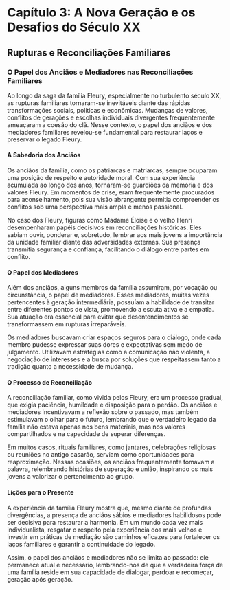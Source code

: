 
# Capítulo 3: A Nova Geração e os Desafios do Século XX

## Rupturas e Reconciliações Familiares

### O Papel dos Anciãos e Mediadores nas Reconciliações Familiares

Ao longo da saga da família Fleury, especialmente no turbulento século XX, as rupturas familiares tornaram-se inevitáveis diante das rápidas transformações sociais, políticas e econômicas. Mudanças de valores, conflitos de gerações e escolhas individuais divergentes frequentemente ameaçaram a coesão do clã. Nesse contexto, o papel dos anciãos e dos mediadores familiares revelou-se fundamental para restaurar laços e preservar o legado Fleury.

#### A Sabedoria dos Anciãos

Os anciãos da família, como os patriarcas e matriarcas, sempre ocuparam uma posição de respeito e autoridade moral. Com sua experiência acumulada ao longo dos anos, tornaram-se guardiões da memória e dos valores Fleury. Em momentos de crise, eram frequentemente procurados para aconselhamento, pois sua visão abrangente permitia compreender os conflitos sob uma perspectiva mais ampla e menos passional.

No caso dos Fleury, figuras como Madame Éloise e o velho Henri desempenharam papéis decisivos em reconciliações históricas. Eles sabiam ouvir, ponderar e, sobretudo, lembrar aos mais jovens a importância da unidade familiar diante das adversidades externas. Sua presença transmitia segurança e confiança, facilitando o diálogo entre partes em conflito.

#### O Papel dos Mediadores

Além dos anciãos, alguns membros da família assumiram, por vocação ou circunstância, o papel de mediadores. Esses mediadores, muitas vezes pertencentes à geração intermediária, possuíam a habilidade de transitar entre diferentes pontos de vista, promovendo a escuta ativa e a empatia. Sua atuação era essencial para evitar que desentendimentos se transformassem em rupturas irreparáveis.

Os mediadores buscavam criar espaços seguros para o diálogo, onde cada membro pudesse expressar suas dores e expectativas sem medo de julgamento. Utilizavam estratégias como a comunicação não violenta, a negociação de interesses e a busca por soluções que respeitassem tanto a tradição quanto a necessidade de mudança.

#### O Processo de Reconciliação

A reconciliação familiar, como vivida pelos Fleury, era um processo gradual, que exigia paciência, humildade e disposição para o perdão. Os anciãos e mediadores incentivavam a reflexão sobre o passado, mas também estimulavam o olhar para o futuro, lembrando que o verdadeiro legado da família não estava apenas nos bens materiais, mas nos valores compartilhados e na capacidade de superar diferenças.

Em muitos casos, rituais familiares, como jantares, celebrações religiosas ou reuniões no antigo casarão, serviam como oportunidades para reaproximação. Nessas ocasiões, os anciãos frequentemente tomavam a palavra, relembrando histórias de superação e união, inspirando os mais jovens a valorizar o pertencimento ao grupo.

#### Lições para o Presente

A experiência da família Fleury mostra que, mesmo diante de profundas divergências, a presença de anciãos sábios e mediadores habilidosos pode ser decisiva para restaurar a harmonia. Em um mundo cada vez mais individualista, resgatar o respeito pela experiência dos mais velhos e investir em práticas de mediação são caminhos eficazes para fortalecer os laços familiares e garantir a continuidade do legado.

Assim, o papel dos anciãos e mediadores não se limita ao passado: ele permanece atual e necessário, lembrando-nos de que a verdadeira força de uma família reside em sua capacidade de dialogar, perdoar e recomeçar, geração após geração.
```
